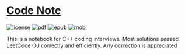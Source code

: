 # [Code Note](http://codenote.liuyid.in/)

[![license](http://codenote.liuyid.in/images/badges/CC0.svg)](http://creativecommons.org/publicdomain/zero/1.0/)
[![pdf](http://codenote.liuyid.in/images/badges/PDF.svg)](https://www.gitbook.com/download/pdf/book/petrosliu/code-note)
[![epub](http://codenote.liuyid.in/images/badges/ePub.svg)](https://www.gitbook.com/download/epub/book/petrosliu/code-note)
[![mobi](http://codenote.liuyid.in/images/badges/Mobi.svg)](hhttps://www.gitbook.com/download/mobi/book/petrosliu/code-note)

This is a notebook for C++ coding interviews. Most solutions passed [LeetCode](https://leetcode.com/) OJ correctly and efficiently. Any correction is appreciated.

